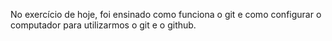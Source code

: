 No exercício de hoje, foi ensinado como funciona o git e como configurar o computador para utilizarmos o git e o github.
